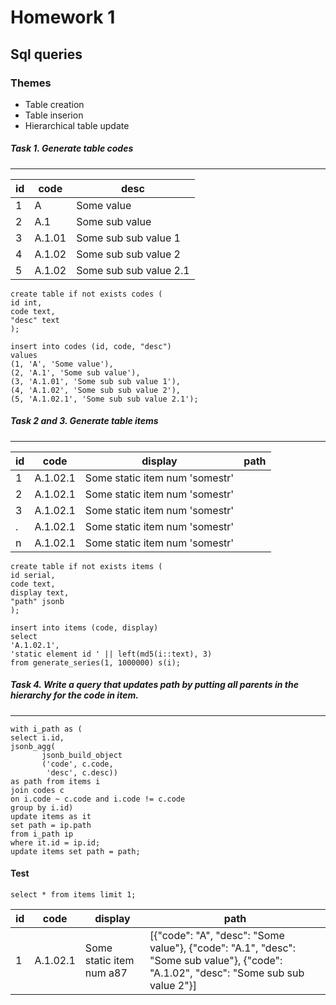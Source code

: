 # Homework 1
## Sql queries
### Themes

- Table creation
- Table inserion
- Hierarchical table update

##### Task 1. Generate table codes 
------------------

| id | code | desc |
| ---- | ---- | ---- |
| 1 | A | Some value |
| 2 | A.1 | Some sub value |
| 3 | A.1.01 | Some sub sub value 1 |
| 4 | A.1.02 | Some sub sub value 2 |
| 5 | A.1.02 | Some sub sub value 2.1 |
>
```
create table if not exists codes (
id int,
code text,
"desc" text
);

insert into codes (id, code, "desc")
values
(1, 'A', 'Some value'),
(2, 'A.1', 'Some sub value'),
(3, 'A.1.01', 'Some sub sub value 1'),
(4, 'A.1.02', 'Some sub sub value 2'),
(5, 'A.1.02.1', 'Some sub sub value 2.1');
```

##### Task 2 and 3. Generate table items
--------------
| id | code | display | path |
| ---- | ---- | ---- | ---- |
| 1 | A.1.02.1 | Some static item num 'somestr' | |
| 2 | A.1.02.1 | Some static item num 'somestr' | |
| 3 | A.1.02.1 | Some static item num 'somestr' | |
| . | A.1.02.1 | Some static item num 'somestr' | |
| n | A.1.02.1| Some static item num 'somestr'  | |

```
create table if not exists items (
id serial,
code text,
display text,
"path" jsonb
);

insert into items (code, display)
select
'A.1.02.1',
'static element id ' || left(md5(i::text), 3)
from generate_series(1, 1000000) s(i);
```

##### Task 4. Write a query that updates path by putting all parents in the hierarchy for the code in item.
--------------

```
with i_path as (
select i.id,
jsonb_agg(
       jsonb_build_object
       ('code', c.code,
        'desc', c.desc))
as path from items i
join codes c
on i.code ~ c.code and i.code != c.code
group by i.id)
update items as it
set path = ip.path
from i_path ip
where it.id = ip.id;
update items set path = path;

```
#### Test
```
select * from items limit 1;
```
| id | code | display | path |
| ---- | ---- | ---- | ---- |
| 1 | A.1.02.1 | Some static item num a87 | [{"code": "A", "desc": "Some value"}, {"code": "A.1", "desc": "Some sub value"}, {"code": "A.1.02", "desc": "Some sub sub value 2"}]|

